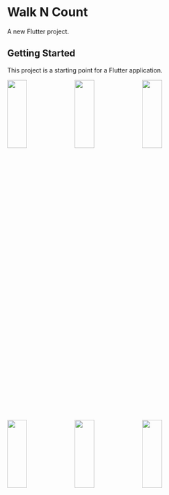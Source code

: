 # Walk N Count

A new Flutter project.

## Getting Started

This project is a starting point for a Flutter application.

<p>
<img src="https://github.com/bhargav0147/walk_n_count/assets/119872080/618059fb-1266-44b9-bf8b-4d9329b3c37b" height="20%" width="30%" >
<img src="https://github.com/bhargav0147/walk_n_count/assets/119872080/5ee95cb2-a0f4-46ae-be00-8ab65164f963" height="20%" width="30%" >
<img src="https://github.com/bhargav0147/walk_n_count/assets/119872080/c6133a42-c74b-473d-b52b-ab7ceb6d4f63" height="20%" width="30%" >
<img src="https://github.com/bhargav0147/walk_n_count/assets/119872080/6b55aa5a-579c-4bd4-81f9-20703fa26438" height="20%" width="30%" >
<img src="https://github.com/bhargav0147/walk_n_count/assets/119872080/4e6fed86-3477-46e0-94a7-13262a6c10b0" height="20%" width="30%" >
<img src="https://github.com/bhargav0147/walk_n_count/assets/119872080/4a31dc77-90fb-4162-8d6e-a4eb6baf36b9" height="20%" width="30%" >
</p>
